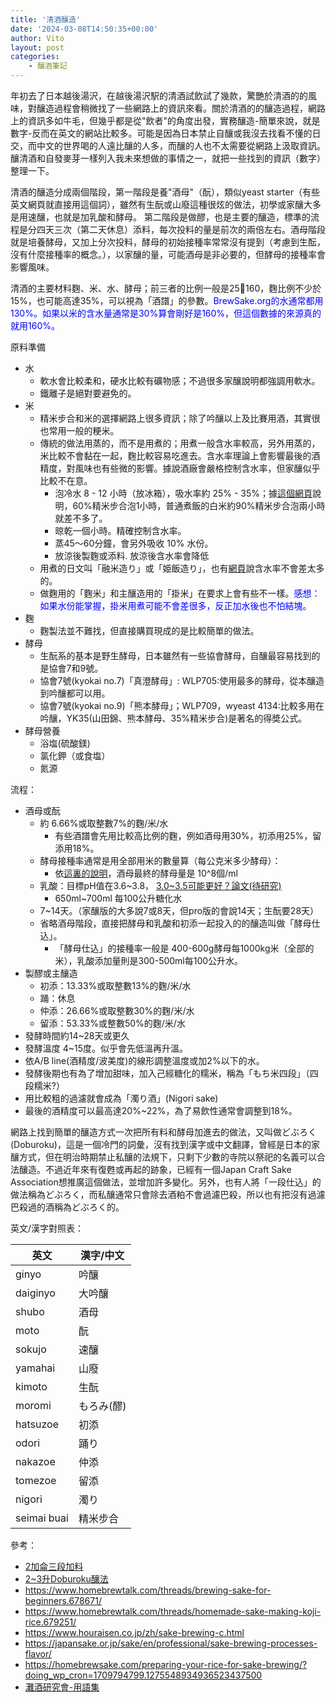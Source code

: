 ```yaml
---
title: '清酒釀造'
date: '2024-03-08T14:50:35+00:00'
author: Vito
layout: post
categories:
    - 釀酒筆記
---
```

年初去了日本越後湯沢，在越後湯沢駅的清酒試飲試了幾款，驚艷於清酒的的風味，對釀造過程會稍微找了一些網路上的資訊來看。關於清酒的的釀造過程，網路上的資訊多如牛毛，但幾乎都是從"飲者"的角度出發，實務釀造-簡單來說，就是數字-反而在英文的網站比較多。可能是因為日本禁止自釀或我沒去找看不懂的日交，而中文的世界喝的人遠比釀的人多，而釀的人也不太需要從網路上汲取資訊。釀清酒和自發麥芽一樣列入我未來想做的事情之一，就把一些找到的資訊（數字）整理一下。

清酒的釀造分成兩個階段，第一階段是養"酒母"（酛），類似yeast starter（有些英文網頁就直接用這個詞），雖然有生酛或山廢這種很炫的做法，初學或家釀大多是用速釀，也就是加乳酸和酵母。 第二階段是做醪，也是主要的釀造，標準的流程是分四天三次（第二天休息）添料，每次投料的量是前次的兩倍左右。酒母階段就是培養酵母，又加上分次投料，酵母的初始接種率常常沒有提到（考慮到生酝，沒有什麼接種率的概念。），以家釀的量，可能酒母是非必要的，但酵母的接種率會影響風味。

清酒的主要材料麴、米、水、酵母；前三者的比例一般是25:100:160，麴比例不少於15%，也可能高達35%，可以視為「酒譜」的參數。<font color="blue">BrewSake.org的水通常都用130%。如果以米的含水量通常是30%算會剛好是160%，但這個數據的來源真的就用160%。</font>

原料準備
- 水
    - 軟水會比較柔和，硬水比較有礦物感；不過很多家釀說明都強調用軟水。
    - 鐵離子是絕對要避免的。
- 米
    - 精米步合和米的選擇網路上很多資訊；除了吟釀以上及比賽用酒，其實很也常用一般的粳米。
    - 傳統的做法用蒸的，而不是用煮的；用煮一般含水率較高，另外用蒸的，米比較不會黏在一起，麴比較容易吃進去。含水率理論上會影響最後的酒精度，對風味也有些微的影響。據說酒廠會嚴格控制含水率，但家釀似乎比較不在意。
        - 泡冷水 8 - 12 小時（放冰箱），吸水率約 25% - 35%；據[這個網頁](https://homebrewsake.com/preparing-your-rice-for-sake-brewing/?doing_wp_cron=1709794799.1275548934936523437500)說明，60%精米步合泡1小時，普通煮飯的白米約90%精米步合泡兩小時就差不多了。
        - 晾乾一個小時。精確控制含水率。
        - 蒸45～60分鐘，會另外吸收 10% 水份。
        - 放涼後製麴或添料. 放涼後含水率會降低
    - 用煮的日文叫「融米造り」或「姫飯造り」，也有[網頁](https://www.houraisen.co.jp/ja/sake-brewing.html)說含水率不會差太多的。
    - 做麴用的「麴米」和主釀造用的「掛米」在要求上會有些不一樣。<font color="blue">感想：如果水份能掌握，掛米用煮可能不會差很多，反正加水後也不怕結塊。</font>
- 麴
    - 麴製法並不難找，但直接購買現成的是比較簡單的做法。
- 酵母
    - 生酛系的基本是野生酵母，日本雖然有一些協會酵母，自釀最容易找到的是協會7和9號。
    - 協會7號(kyokai no.7)「真澄酵母」: WLP705:使用最多的酵母，從本釀造到吟釀都可以用。
    - 協會7號(kyokai no.9)「熊本酵母」；WLP709，wyeast 4134:比較多用在吟釀，YK35(山田錦、熊本酵母、35%精米步合)是著名的得奬公式。
- 酵母營養
    - 浴塩(硫酸鎂) 
    - 氯化鉀（或食塩）
    - 氮源

流程：
    
- 酒母或酛
    - 約 6.66%或取整數7%的麴/米/水
        - 有些酒譜會先用比較高比例的麴，例如酒母用30%，初添用25%，留添用18%。
    - 酵母接種率通常是用全部用米的數量算（每公克米多少酵母）：
        - 依[這裏的說明](https://www.brewsake.org/moto-shubo-yeast-starter)，酒母最終的酵母量是 10^8個/ml
    - 乳酸：目標pH值在3.6~3.8， [3.0~3.5可能更好？論文(待研究)](https://docs.google.com/document/d/1qliqnz37x0HqQ8owFcEaFoDRxVt5iZkeOZr9QYmvE0s/edit#heading=h.qh9shynzippr)
        - 650ml~700ml 每100公升糖化水
    - 7~14天。（家釀版的大多說7或8天，但pro版的會說14天；生酛要28天）
    - 省略酒母階段，直接把酵母和乳酸和初添一起投入的的釀造叫做「酵母仕込」。
        - 「酵母仕込」的接種率一般是 400-600g酵母每1000kg米（全部的米），乳酸添加量則是300-500ml每100公升水。
- 製醪或主釀造
    - 初添：13.33%或取整數13%的麴/米/水
    - 踊：休息
    - 仲添：26.66%或取整數30%的麴/米/水
    - 留添：53.33%或整數50%的麴/米/水
- 發酵時間約14~28天或更久
- 發酵溫度 4~15度。似乎會先低溫再升溫。
- 依A/B line(酒精度/波美度)的線形調整溫度或加2%以下的水。
- 發酵後期也有為了增加甜味，加入己經糖化的糯米，稱為「もち米四段」（四段糯米?）
- 用比較粗的過濾就會成為「濁り酒」(Nigori sake)
- 最後的酒精度可以最高達20%~22%，為了易飲性通常會調整到18%。

網路上找到簡單的釀造方式一次把所有料和酵母加進去的做法，又叫做どぶろく(Doburoku)，這是一個冷門的詞彙，沒有找到漢字或中文翻譯，曾經是日本的家釀方式，但在明治時期禁止私釀的法規下，只剩下少數的寺院以祭祀的名義可以合法釀造。不過近年來有復甦或再起的跡象，已經有一個Japan Craft Sake Association想推廣這個做法，並增加許多變化。另外，也有人將「一段仕込」的做法稱為どぶろく，而私釀通常只會除去酒粕不會過濾巴殺，所以也有把沒有過濾巴殺過的酒稱為どぶろく的。

英文/漢字對照表：

|英文 | 漢字/中文 | 
|-- | -- |
| ginyo | 吟釀 |
| daiginyo | 大吟釀 |
| shubo | 酒母 |
| moto | 酛 |
| sokujo | 速釀 |
| yamahai | 山廢 |
| kimoto | 生酛 |
| moromi | もろみ(醪) |
| hatsuzoe | 初添 |
| odori | 踊り |
| nakazoe | 仲添 | 
| tomezoe | 留添 |
| nigori | 濁り |
| seimai buai| 精米步合 |


參考：

- [2加侖三段加料](https://homebrewsake.com/recipe/)
- [2~3升Doburoku釀法](https://www.brewsake.org/homebrew-recipe)
- https://www.homebrewtalk.com/threads/brewing-sake-for-beginners.678671/
- https://www.homebrewtalk.com/threads/homemade-sake-making-koji-rice.679251/
- https://www.houraisen.co.jp/zh/sake-brewing-c.html
- https://japansake.or.jp/sake/en/professional/sake-brewing-processes-flavor/
- https://homebrewsake.com/preparing-your-rice-for-sake-brewing/?doing_wp_cron=1709794799.1275548934936523437500
- [灘酒研究會-用語集](http://www.nada-ken.com/main/jp/)